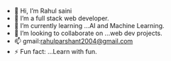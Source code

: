 - 👋 Hi, I’m Rahul saini
- 👀 I’m a full stack web developer.
- 🌱 I’m currently learning ...AI and Machine Learning.
- 💞️ I’m looking to collaborate on ...web dev projects.
- 📫 gmail:rahulparshant2004@gmail.com
- ⚡ Fun fact: ...Learn with fun.

<!---
Sainirahul0807/Sainirahul0807 is a ✨ special ✨ repository because its `README.md` (this file) appears on your GitHub profile.
You can click the Preview link to take a look at your changes.
--->
